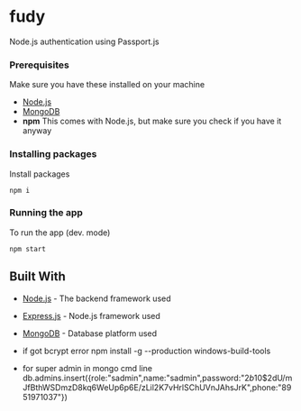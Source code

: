 # fudy

Node.js authentication  using Passport.js

### Prerequisites

Make sure you have these installed on your machine

* [Node.js](https://nodejs.org/en/download/)
* [MongoDB](https://www.mongodb.com)
* **npm** This comes with Node.js, but make sure you check if you have it anyway

### Installing packages

Install packages

```
npm i
```

### Running the app

To run the app (dev. mode)

```
npm start
```

## Built With

* [Node.js](https://nodejs.org) - The backend framework used
* [Express.js](https://github.com/expressjs/express) - Node.js framework used
* [MongoDB](https://www.mongodb.com/) - Database platform used

* if got bcrypt error npm install -g --production windows-build-tools

* for super admin in mongo cmd line db.admins.insert({role:"sadmin",name:"sadmin",password:"$2b$10$2dU/mJfBthWSDmzD8kq6WeUp6p6E/zLil2K7vHrlSChUVnJAhsJrK",phone:"8951971037"})
